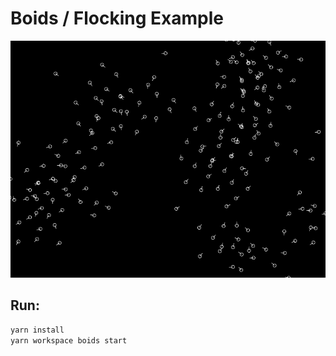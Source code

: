 # Boids / Flocking Example

![boids](./screenshot.png)

## Run:

```sh
yarn install
yarn workspace boids start
```
